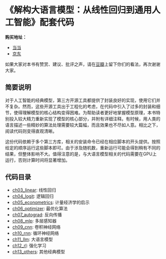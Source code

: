 # 《解构大语言模型：从线性回归到通用人工智能》配套代码

**购买地址：**

* [当当](https://product.dangdang.com/29718791.html)
* [京东](https://item.jd.com/14596264.html)

如果大家对本书有赞赏、建议、批评之声，请在[豆瓣](https://book.douban.com/subject/36873291/)上留下你们的看法，再次谢谢大家。

## 简要说明

对于人工智能的经典模型，第三方开源工具都提供了封装良好的实现，使用它们并不复杂。然而，这些开源工具出于工程化的考虑，在代码中引入了过多的封装和细节，使得理解模型的核心结构变得困难。为帮助读者更好地掌握模型原理，本书特别投入较大精力重新实现了模型的核心部分，并附有详细注释。有时候，用人类的语言描述一些精妙的算法处理需要较大篇幅，而且效果也不尽如人意。相比之下，阅读代码则变得直观清晰。

这份代码依赖于多个第三方库，相关的安装命令已经在相应脚本的开头提供。按照给定的顺序运行这些脚本即可。由于涉及随机数，重新运行可能会得到稍有不同的结果，但整体影响不大。值得注意的是，与大语言模型相关的代码需要在GPU上运行，否则计算时间将显著增加。

## 代码目录

- [ch03_linear](ch03_linear): 线性回归
- [ch04_logit](ch04_logit): 逻辑回归
- [ch05_econometrics](ch05_econometrics): 计量经济学的启示
- [ch06_optimizer](ch06_optimizer): 最优化算法
- [ch07_autograd](ch07_autograd): 反向传播
- [ch08_mlp](ch08_mlp): 多层感知器
- [ch09_cnn](ch09_cnn): 卷积神经网络
- [ch10_rnn](ch10_rnn): 循环神经网络
- [ch11_llm](ch11_llm): 大语言模型
- [ch12_rl](ch12_rl): 强化学习
- [ch13_others](ch13_others): 其他经典模型